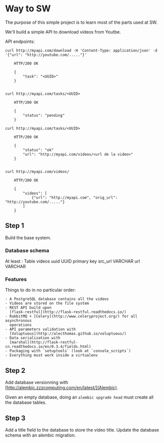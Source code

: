 # Way to SW

The purpose of this simple project is to learn most of the parts used at SW.

We'll build a simple API to download videos from Youtbe.

API endpoints:

```
curl http://myapi.com/download -H 'Content-Type: application/json' -d '{"url": "http://youtube.com/....."}'

    HTTP/200 OK

    {
        "task": "<UUID>"
    }


curl http://myapi.com/tasks/<UUID>

    HTTP/200 OK

    {
        "status": "pending"
    }

curl http://myapi.com/tasks/<UUID>

    HTTP/200 OK

    {
        "status": "ok"
        "url": "http://myapi.com/videos/<url de la video>"
    }


curl http://myapi.com/videos/

    HTTP/200 OK

    {
        "videos": [
            {"url": "http://myapi.com", "orig_url": "http://youtube.com/....."}
        ]
    }

```


## Step 1

Build the base system.

### Database schema

At least :
	Table videos
		uuid UUID primary key
		src_url VARCHAR
		url VARCHAR

### Features

Things to do in no particular order:

	- A PostgreSQL database contains all the videos
	- Videos are stored on the file system
	- REST API build upon
      [flask-restful](http://flask-restful.readthedocs.io/)
	- RabbitMQ + [Celery](http://www.celeryproject.org/) for all asynchronous
      operations
	- API parameters validation with
      [Voluptuous](http://alecthomas.github.io/voluptuous/)
	- Data serialization with
      [marshal](http://flask-restful-cn.readthedocs.io/en/0.3.4/fields.html)
	- Packaging with `setuptools` (look at `console_scripts`)
	- Everything must work inside a virtualenv


## Step 2

Add database versionning with
[http://alembic.zzzcomputing.com/en/latest/](Alembic).

Given an empty database, doing an `alembic upgrade head` must create all the
database tables.


## Step 3

Add a title field to the database to store the video title. Update the
database schema with an alembic migration.
